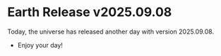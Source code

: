 # Earth Release v2025.09.08
Today, the universe has released another day with version 2025.09.08.
- Enjoy your day!
